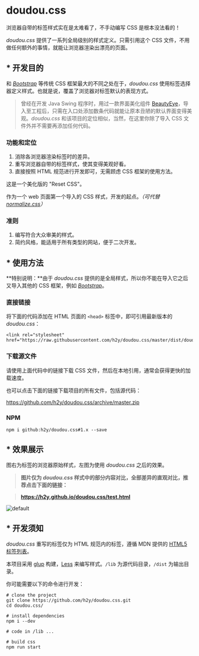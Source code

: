 # doudou.css

浏览器自带的标签样式实在是太难看了，不手动编写 CSS 是根本没法看的！

_doudou.css_ 提供了一系列全局级别的样式定义。只需引用这个 CSS 文件，不用做任何额外的事情，就能让浏览器渲染出漂亮的页面。

## * 开发目的

和 [_Bootstrap_](http://getbootstrap.com/) 等传统 CSS 框架最大的不同之处在于，_doudou.css_ 使用标签选择器定义样式。也就是说，覆盖了浏览器对标签默认的表现方式。

> 曾经在开发 Java Swing 程序时，用过一款界面美化组件 [BeautyEye](https://github.com/JackJiang2011/beautyeye)，导入至工程后，只需在入口处添加数条代码就能让原本丑陋的默认界面变得美观。_doudou.css_ 和该项目的定位相似，当然，在这里你除了导入 CSS 文件外并不需要再添加任何代码。

### 功能和定位

1. 消除各浏览器渲染标签时的差异。
2. 重写浏览器自带的标签样式，使其变得美观好看。
3. 直接按照 HTML 规范进行开发即可，无需顾虑 CSS 框架的使用方法。

这是一个美化版的 "Reset CSS"。

作为一个 web 页面第一个导入的 CSS 样式，开发的起点。_（可代替 [normalize.css](https://necolas.github.io/normalize.css/)）_

### 准则

1. 编写符合大众审美的样式。
2. 简约风格，能适用于所有类型的网站，便于二次开发。

## * 使用方法

**特别说明：**由于 _doudou.css_ 提供的是全局样式，所以你不能在导入它之后又导入其他的 CSS 框架，例如 [_Bootstrap_](http://getbootstrap.com/)。

### 直接链接

将下面的代码添加在 HTML 页面的 `<head>` 标签中，即可引用最新版本的 _doudou.css_：

```
<link rel="stylesheet" href="https://raw.githubusercontent.com/h2y/doudou.css/master/dist/doudou.min.css">
```

### 下载源文件

请使用上面代码中的链接下载 CSS 文件，然后在本地引用，通常会获得更快的加载速度。

也可以点击下面的链接下载项目的所有文件，包括源代码：

<https://github.com/h2y/doudou.css/archive/master.zip>

### NPM

```
npm i github:h2y/doudou.css#1.x --save
```

## * 效果展示

图右为标签的浏览器原始样式，左图为使用 _doudou.css_ 之后的效果。

> **图片仅为 _doudou.css_ 样式中的部分内容对比，全部差异的直观对比，推荐点击下面的链接：**

> **<https://h2y.github.io/doudou.css/test.html>**

![default](https://cloud.githubusercontent.com/assets/12909077/22880365/d7478dfc-f21c-11e6-9144-27efdd1dda4d.PNG)

## * 开发须知

_doudou.css_ 重写的标签仅为 HTML 规范内的标签，遵循 MDN 提供的 [HTML5 标签列表](https://developer.mozilla.org/zh-CN/docs/Web/Guide/HTML/HTML5/HTML5_element_list)。

本项目采用 [glup](http://gulpjs.com/) 构建，[Less](http://lesscss.org/) 来编写样式。`/lib` 为源代码目录，`/dist` 为输出目录。

你可能需要以下的命令进行开发：

```
# clone the project
git clone https://github.com/h2y/doudou.css.git
cd doudou.css/

# install dependencies
npm i --dev

# code in /lib ...

# build css
npm run start
```
